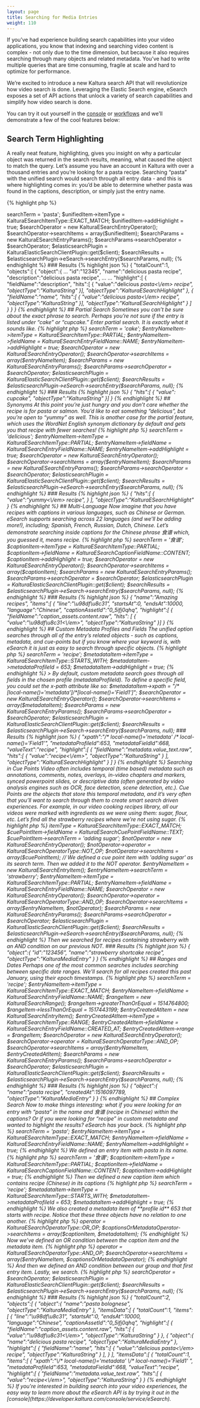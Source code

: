 ```yaml
---
layout: page
title: Searching for Media Entries
weight: 110
---
```


If you’ve had experience building search capabilities into your video applications, you know that indexing and searching video content is complex - not only due to the time dimension, but because it also requires searching through many objects and related metadata. You’ve had to write multiple queries that are time consuming, fragile at scale and hard to optimize for performance.

We’re excited to introduce a new Kaltura search API that will revolutionize how video search is done. Leveraging the Elastic Search engine, eSearch exposes a set of API actions that unlock a variety of search capabilities and simplify how video search is done.

You can try it out yourself in the [console](https://developer.kaltura.com/console/service/eSearch/action/searchEntry) or [workflows](https://developer.kaltura.com/workflows/Search_Discover_and_Personalize) and we’ll demonstrate a few of the cool features below:

## Search Term Highlighting 

A really neat feature, highlighting, gives you insight on why a particular object was returned in the search results, meaning, what caused the object to match the query.
Let’s assume you have an account in Kaltura with over a thousand entries and you’re looking for a pasta recipe. Searching “pasta” with the unified search would search through all entry data - and this is where highlighting comes in: you’d be able to determine whether pasta was found in the captions, description, or simply just the entry name.

{% highlight php %}
<?php
$unifiedItem = new KalturaESearchUnifiedItem ();
$unifiedItem->searchTerm = 'pasta';
$unifiedItem->itemType = KalturaESearchItemType::EXACT_MATCH;
$unifiedItem->addHighlight = true;

$searchOperator = new KalturaESearchEntryOperator();
$searchOperator->searchItems = array($unifiedItem);

$searchParams = new KalturaESearchEntryParams();
$searchParams->searchOperator = $searchOperator;
$elasticsearchPlugin = KalturaElasticSearchClientPlugin::get($client);
$searchResults = $elasticsearchPlugin->eSearch->searchEntry($searchParams, null);
{% endhighlight %}

### Results

{% highlight json %}
{
"totalCount":1,
"objects":[ {
"object":{
...
"id":"12345",
"name":"delicious pasta recipe",
"description":"delicious pasta recipe",
...
...
"highlight":[
{ "fieldName":"description",
"hits":[
{ "value":"delicious <em>pasta<\/em> recipe",
"objectType":"KalturaString" }],
"objectType":"KalturaESearchHighlight" },
{ "fieldName":"name",
"hits":[
{ "value":"delicious <em>pasta<\/em> recipe",
"objectType":"KalturaString" }],
"objectType":"KalturaESearchHighlight" } ]
}
}
}
{% endhighlight %}

## Partial Search
Sometimes you can’t be sure about the exact phrase to search. Perhaps you’re not sure if the entry is listed under “cake” or “cupcake.”
Enter partial search. It is exactly what it sounds like.

{% highlight php %}
<?php
$entryNameItem = new KalturaESearchEntryItem();
$entryNameItem->searchTerm = 'cake';
$entryNameItem->itemType = KalturaESearchItemType::PARTIAL;
$entryNameItem->fieldName = KalturaESearchEntryFieldName::NAME;

$entryNameItem->addHighlight = true;

$searchOperator = new KalturaESearchEntryOperator();
$searchOperator->searchItems = array($entryNameItem);

$searchParams = new KalturaESearchEntryParams();
$searchParams->searchOperator = $searchOperator;
$elasticsearchPlugin = KalturaElasticSearchClientPlugin::get($client);
$searchResults = $elasticsearchPlugin->eSearch->searchEntry($searchParams, null);
{% endhighlight %}

### Results

{% highlight json %}
{
"hits":[ {
"value": cup<em>cake</em>",
"objectType":"KalturaString"
}]
}
{% endhighlight %}

## Synonyms

At this point you’re just hungry and you don’t care whether the recipe is for pasta or salmon. You’d like to eat something “delicious”, but you’re open to “yummy” as well. This is another case for the partial feature, which uses the WordNet English synonym dictionary by default and gets you that recipe with fewer searches!

{% highlight php %} 
<?php
$entryNameItem = new KalturaESearchEntryItem(); $entryNameItem->searchTerm = 'delicious'; 
$entryNameItem->itemType = KalturaESearchItemType::PARTIAL; 
$entryNameItem->fieldName = KalturaESearchEntryFieldName::NAME; $entryNameItem->addHighlight = true; 
$searchOperator = new KalturaESearchEntryOperator(); 

$searchOperator->searchItems = array($entryNameItem);
$searchParams = new KalturaESearchEntryParams();

$searchParams->searchOperator = $searchOperator; 
$elasticsearchPlugin = KalturaElasticSearchClientPlugin::get($client); 
$searchResults = $elasticsearchPlugin->eSearch->searchEntry($searchParams, null);
{% endhighlight %}

### Results

{% highlight json %}
{
"hits":[ {  "value":"<em>yummy<\/em> recipe", } ],
    "objectType":"KalturaESearchHighlight"       
}
{% endhighlight %}
    
## Multi-Language

Now imagine that you have recipes with captions in various languages, such as Chinese or German. eSearch supports searching across 22 languages (and we’ll be adding more!), including; Spanish, French, Russian, Dutch, Chinese. Let’s demonstrate searching inside captions for the Chinese phrase 食谱 which, you guessed it, means recipe.

{% highlight php %}
<?php
$captionItem = new KalturaESearchCaptionItem();
$captionItem->searchTerm = '食谱';
$captionItem->itemType = KalturaESearchItemType::PARTIAL;
$captionItem->fieldName = KalturaESearchCaptionFieldName::CONTENT;
$captionItem->addHighlight = true;

$searchOperator = new KalturaESearchEntryOperator();
$searchOperator->searchItems = array($captionItem);

$searchParams = new KalturaESearchEntryParams();
$searchParams->searchOperator = $searchOperator;
$elasticsearchPlugin = KalturaElasticSearchClientPlugin::get($client);
$searchResults = $elasticsearchPlugin->eSearch->searchEntry($searchParams, null);
{% endhighlight %}

### Results

{% highlight json %}
{
"name":"Amazing recipes",
"items":[
{ "line":"\u98df\u8c31",
"startsAt":0,
"endsAt":10000,
"language":"Chinese",
"captionAssetId":"0_5ifj0qhq",
"highlight":[
{ "fieldName":"caption_assets.content.raw",
"hits": [
{ "value":"<em>\u98df\u8c31<\/em>",
"objectType":"KalturaString" }]
}
{% endhighlight %}

## Custom Metadata Profiles and Fields

The unified option searches through all of the entry’s related objects - such as captions, metadata, and cue-points but if you know where your keyword is, with eSearch it is just as easy to search through specific objects.

{% highlight php %}
<?php
$metadataItem = new KalturaESearchEntryMetadataItem();
$metadataItem->searchTerm = 'recipe';
$metadataItem->itemType = KalturaESearchItemType::STARTS_WITH;
$metadataItem->metadataProfileId = 653;
$metadataItem->addHighlight = true;
{% endhighlight %}

> By default, custom metadata search goes through all fields in the chosen profile (metadataProfileId). To define a specific field, you could set the x-path attribute like so:

$metadataItem->xpath = "/*[local-name()='metadata']/*[local-name()='Field1']";
$searchOperator = new KalturaESearchEntryOperator();
$searchOperator->searchItems = array($metadataItem);

$searchParams = new KalturaESearchEntryParams();
$searchParams->searchOperator = $searchOperator;
$elasticsearchPlugin = KalturaElasticSearchClientPlugin::get($client);
$searchResults = $elasticsearchPlugin->eSearch->searchEntry($searchParams, null);

### Results

{% highlight json %}
{
"xpath":"/* local-name()='metadata' /* local-name()='Field1'",
"metadataProfileId":653,
"metadataFieldId":668,
"valueText":"recipe",
"highlight":[
    {  "fieldName":"metadata.value_text.raw",
        "hits":[
            {  "value":"<em>recipe<\/em>",
                "objectType":"KalturaString" } ],
        "objectType":"KalturaESearchHighlight" } ]
}
{% endhighlight %}

Searching in Cue Points
Video often includes temporal (time based) metadata such as annotations, comments, notes, overlays, in-video chapters and markers, synced powerpoint slides, or descriptive data (often generated by video analysis engines such as OCR, face detection, scene detection, etc.). Cue Points are the objects that store this temporal metadata, and it’s very often that you’ll want to search through them to create smart search driven experiences.

For example, in our video cooking recipes library, all our videos were marked with ingredients as we were using them: sugar, flour, etc. Let’s find all the strawberry recipes where we’re not using sugar.

{% highlight php %}
<?php
$cuePointItem = new KalturaESearchCuePointItem();
$cuePointItem->itemType = KalturaESearchItemType::EXACT_MATCH;
$cuePointItem->fieldName = KalturaESearchCuePointFieldName::TEXT;
$cuePointItem->searchTerm = 'adding sugar';

$notOperator = new KalturaESearchEntryOperator();
$notOperator->operator = KalturaESearchOperatorType::NOT_OP;
$notOperator->searchItems = array($cuePointItem);
// We defined a cue point item with 'adding sugar' as its search term. Then we added it to the NOT operator.

$entryNameItem = new KalturaESearchEntryItem();
$entryNameItem->searchTerm = 'strawberry';
$entryNameItem->itemType = KalturaESearchItemType::PARTIAL;
$entryNameItem->fieldName = KalturaESearchEntryFieldName::NAME;

$searchOperator = new KalturaESearchEntryOperator();
$searchOperator->operator = KalturaESearchOperatorType::AND_OP;
$searchOperator->searchItems = array($entryNameItem, $notOperator);

$searchParams = new KalturaESearchEntryParams();
$searchParams->searchOperator = $searchOperator;

$elasticsearchPlugin = KalturaElasticSearchClientPlugin::get($client);
$searchResults = $elasticsearchPlugin->eSearch->searchEntry($searchParams, null);
{% endhighlight %}

Then we searched for recipes containing strawberry with an AND condition on our previous NOT.

### Results

{% highlight json %}
{
"object":{
"id":"123456",
"name":"strawberry shortcake recipe",
"objectType":"KalturaMediaEntry"
}
}
{% endhighlight %}

## Ranges and Dates

Perhaps one of the most common searches includes searching between specific date ranges. We’ll search for all recipes created this past January, using their epoch timestamps.

{% highlight php %}
<?php
$entryNameItem = new KalturaESearchEntryItem();
$entryNameItem->searchTerm = 'recipe';
$entryNameItem->itemType = KalturaESearchItemType::EXACT_MATCH;
$entryNameItem->fieldName = KalturaESearchEntryFieldName::NAME;

$rangeItem = new KalturaESearchRange();
$rangeItem->greaterThanOrEqual = 1514764800;
$rangeItem->lessThanOrEqual = 1517443199;

$entryCreatedAtItem = new KalturaESearchEntryItem();
$entryCreatedAtItem->itemType = KalturaESearchItemType::RANGE;
$entryCreatedAtItem->fieldName = KalturaESearchEntryFieldName::CREATED_AT;
$entryCreatedAtItem->range = $rangeItem;

$searchOperator = new KalturaESearchEntryOperator();
$searchOperator->operator = KalturaESearchOperatorType::AND_OP;
$searchOperator->searchItems = array($entryNameItem, $entryCreatedAtItem);

$searchParams = new KalturaESearchEntryParams();
$searchParams->searchOperator = $searchOperator;

$elasticsearchPlugin = KalturaElasticSearchClientPlugin::get($client);
$searchResults = $elasticsearchPlugin->eSearch->searchEntry($searchParams, null);
{% endhighlight %}

### Results

{% highlight json %}
{
"object":{
"name":"pasta recipe",
"createdAt":1516097789,
"objectType":"KalturaMediaEntry"
}
}
{% endhighlight %}

## Complex Search

Now to make things interesting: what if you were looking for an entry with “pasta” in the name and 食谱 (recipe in Chinese) within the captions? Or if you were looking for “recipe” in custom metadata and wanted to highlight the results? eSearch has your back.

{% highlight php %}
<?php
$entryNameItem = new KalturaESearchEntryItem();
$entryNameItem->searchTerm = 'pasta';
$entryNameItem->itemType = KalturaESearchItemType::EXACT_MATCH;
$entryNameItem->fieldName = KalturaESearchEntryFieldName::NAME;
$entryNameItem->addHighlight = true;
{% endhighlight %}

We defined an entry item with pasta in its name.

{% highlight php %}
<?php
$captionItem = new KalturaESearchCaptionItem();
$captionItem->searchTerm = '食谱';
$captionItem->itemType = KalturaESearchItemType::PARTIAL;
$captionItem->fieldName = KalturaESearchCaptionFieldName::CONTENT;
$captionItem->addHighlight = true;
{% endhighlight %}

Then we defined a new caption item which contains recipe (Chinese) in its captions

{% highlight php %}
<?php
$metadataItem = new KalturaESearchEntryMetadataItem();
$metadataItem->searchTerm = 'recipe';
$metadataItem->itemType = KalturaESearchItemType::STARTS_WITH;
$metadataItem->metadataProfileId = 653;
$metadataItem->addHighlight = true;
{% endhighlight %}

We also created a metadata item of **profile id** 653 that starts with recipe. Notice that these three objects have no relation to one another.

{% highlight php %} 
<?php
$captionsOrMetadataOperator = new KalturaESearchEntryOperator();
$captionsOrMetadataOperator->operator = KalturaESearchOperatorType::OR_OP;
$captionsOrMetadataOperator->searchItems = array($captionItem, $metadataItem);
{% endhighlight %}

Now we’ve defined an OR condition between the caption item and the metadata item.

{% highlight php %}
<?php
$searchOperator = new KalturaESearchEntryOperator();
$searchOperator->operator = KalturaESearchOperatorType::AND_OP;
$searchOperator->searchItems = array($entryNameItem, $captionsOrMetadataOperator);
{% endhighlight %}

And then we defined an AND condition between our group and that first entry item.
Lastly, we search. 

{% highlight php %} 
<?php
$searchParams = new KalturaESearchEntryParams();
$searchParams->searchOperator = $searchOperator;
$elasticsearchPlugin = KalturaElasticSearchClientPlugin::get($client);
$searchResults = $elasticsearchPlugin->eSearch->searchEntry($searchParams, null);
{% endhighlight %}

### Results

{% highlight json %}
{
    "totalCount":2,
    "objects":[
        {
    "object":{
        "name":"pasta bolognese",
        "objectType":"KalturaMediaEntry"
    },
    "itemsData":[
        {
        "totalCount":1,
        "items":[
            {
                "line":"\u98df\u8c31",
                "startsAt":0,
                "endsAt":10000,
                "language":"Chinese",
                "captionAssetId":"0_5ifj0qhq",
                "highlight":[
                    {
                        "fieldName":"caption_assets.content.raw",
                        "hits":[
                            {
                                "value":"<em>\u98df\u8c31<\/em>",
                                "objectType":"KalturaString"
                            }
    },
{
    "object":{
        "name":"delicious pasta recipe",
        "objectType":"KalturaMediaEntry"
    },
    "highlight":[
        {
            "fieldName":"name",
            "hits":[
                {
                    "value":"delicious <em>pasta<\/em> recipe",
                    "objectType":"KalturaString"
                }
            ],
        }
    ],
    "itemsData":[
    {
        "totalCount":1,
        "items":[
            {
                "xpath":"\/* local-name()='metadata' \/* local-name()='Field1' ",
                "metadataProfileId":653,
                "metadataFieldId":668,
                "valueText":"recipe",
                "highlight":[
                    {
                    "fieldName":"metadata.value_text.raw",
                    "hits":[
                        {
                            "value":"<em>recipe<\/em>",
                            "objectType":"KalturaString"
                        }
}
{% endhighlight %} 

If you're interested in building search into your video experiences, the easy way to learn more about the eSearch API is by trying it out in the [console](https://developer.kaltura.com/console/service/eSearch). 